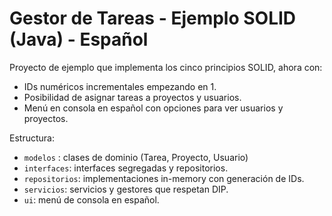 # Gestor de Tareas - Ejemplo SOLID (Java) - Español

Proyecto de ejemplo que implementa los cinco principios SOLID, ahora con:
- IDs numéricos incrementales empezando en 1.
- Posibilidad de asignar tareas a proyectos y usuarios.
- Menú en consola en español con opciones para ver usuarios y proyectos.

Estructura:
- `modelos` : clases de dominio (Tarea, Proyecto, Usuario)
- `interfaces`: interfaces segregadas y repositorios.
- `repositorios`: implementaciones in-memory con generación de IDs.
- `servicios`: servicios y gestores que respetan DIP.
- `ui`: menú de consola en español.

